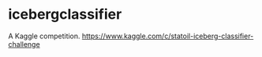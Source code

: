 # icebergclassifier
A Kaggle competition. https://www.kaggle.com/c/statoil-iceberg-classifier-challenge
